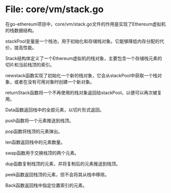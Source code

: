 # File: core/vm/stack.go

在go-ethereum项目中，core/vm/stack.go文件的作用是实现了Ethereum虚拟机的栈数据结构。

stackPool变量是一个栈池，用于初始化和存储栈对象。它能够降低内存分配的代价，提高性能。

Stack结构体定义了一个Ethereum虚拟机的栈对象，主要包含一个存储栈元素的切片和当前栈顶的索引。

newstack函数实现了初始化一个新的栈对象，它会从stackPool中获取一个栈对象，或者在没有可用对象时创建一个新对象。

returnStack函数将一个不再使用的栈对象返回给stackPool，以便可以再次被复用。

Data函数返回栈中的全部元素，以切片形式返回。

push函数将一个元素推送到栈顶。

pop函数将栈顶的元素弹出。

len函数返回栈中的元素数量。

swap函数用于交换栈顶的两个元素。

dup函数复制栈顶的元素，并将复制后的元素推送到栈顶。

peek函数返回栈顶的元素，但不会将其从栈中移除。

Back函数返回栈中指定位置索引的元素。

